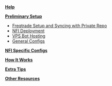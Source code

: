 [**Help**]()

[**Preliminary Setup**]()

* [Freqtrade Setup and Syncing with Private Repo]()
* [NFI Deployment]()
* [VPS Bot Hosting]()
* [General Configs]()

[**NFI Specific Configs**]()

[**How It Works**]()

[**Extra Tips**]()

[**Other Resources**]()